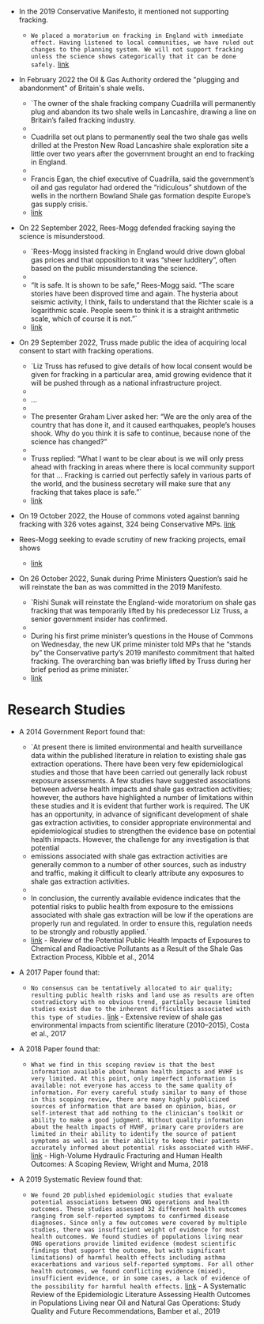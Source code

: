 - In the 2019 Conservative Manifesto, it mentioned not supporting fracking.
    
    - `We placed a moratorium on fracking in England with immediate effect. Having listened to local communities, we have ruled out changes to the planning system. We will not support fracking unless the science shows categorically that it can be done safely.` [link](https://assets-global.website-files.com/5da42e2cae7ebd3f8bde353c/5dda924905da587992a064ba_Conservative%202019%20Manifesto.pdf)
    
- In February 2022 the Oil & Gas Authority ordered the "plugging and abandonment" of Britain's shale wells.
    
    - `The owner of the shale fracking company Cuadrilla will permanently plug and abandon its two shale wells in Lancashire, drawing a line on Britain’s failed fracking industry.  
    -   
    - Cuadrilla set out plans to permanently seal the two shale gas wells drilled at the Preston New Road Lancashire shale exploration site a little over two years after the government brought an end to fracking in England.  
    -   
    - Francis Egan, the chief executive of Cuadrilla, said the government’s oil and gas regulator had ordered the “ridiculous” shutdown of the wells in the northern Bowland Shale gas formation despite Europe’s gas supply crisis.`  
    - [link](https://www.theguardian.com/environment/2022/feb/10/fracking-firm-cuadrilla-to-permanently-abandon-controversial-uk-sites)
    
- On 22 September 2022, Rees-Mogg defended fracking saying the science is misunderstood.
    
    - `Rees-Mogg insisted fracking in England would drive down global gas prices and that opposition to it was “sheer ludditery”, often based on the public misunderstanding the science.  
    -   
    - “It is safe. It is shown to be safe,” Rees-Mogg said. “The scare stories have been disproved time and again. The hysteria about seismic activity, I think, fails to understand that the Richter scale is a logarithmic scale. People seem to think it is a straight arithmetic scale, which of course it is not.”`  
    - [link](https://www.theguardian.com/environment/2022/sep/22/government-confirms-it-is-lifting-ban-on-fracking-in-england)
    
- On 29 September 2022, Truss made public the idea of acquiring local consent to start with fracking operations.
    
    - `Liz Truss has refused to give details of how local consent would be given for fracking in a particular area, amid growing evidence that it will be pushed through as a national infrastructure project.  
    -   
    - ...  
    -   
    - The presenter Graham Liver asked her: “We are the only area of the country that has done it, and it caused earthquakes, people’s houses shook. Why do you think it is safe to continue, because none of the science has changed?”  
    -   
    - Truss replied: “What I want to be clear about is we will only press ahead with fracking in areas where there is local community support for that … Fracking is carried out perfectly safely in various parts of the world, and the business secretary will make sure that any fracking that takes place is safe.”`  
    - [link](https://www.theguardian.com/environment/2022/sep/29/liz-truss-falters-on-fracking-local-consent-question)
    
- On 19 October 2022, the House of commons voted against banning fracking with 326 votes against, 324 being Conservative MPs. [link](https://votes.parliament.uk/Votes/Commons/Division/1372?byMember=False)
- Rees-Mogg seeking to evade scrutiny of new fracking projects, email shows
    - [link](https://www.theguardian.com/politics/2022/oct/04/jacob-rees-mogg-fracking-email-hse)
- On 26 October 2022, Sunak during Prime Ministers Question’s said he will reinstate the ban as was committed in the 2019 Manifesto.
    
    - `Rishi Sunak will reinstate the England-wide moratorium on shale gas fracking that was temporarily lifted by his predecessor Liz Truss, a senior government insider has confirmed.  
    -   
    - During his first prime minister’s questions in the House of Commons on Wednesday, the new UK prime minister told MPs that he “stands by” the Conservative party’s 2019 manifesto commitment that halted fracking. The overarching ban was briefly lifted by Truss during her brief period as prime minister.`  
    - [link](https://www.ft.com/content/919a8582-f86b-4a3f-abbe-abe92ace1ed4)
    
# Research Studies
- A 2014 Government Report found that:
    
    - `At present there is limited environmental and health surveillance data within the published literature in relation to existing shale gas extraction operations. There have been very few epidemiological studies and those that have been carried out generally lack robust exposure assessments. A few studies have suggested associations between adverse health impacts and shale gas extraction activities; however, the authors have highlighted a number of limitations within these studies and it is evident that further work is required. The UK has an opportunity, in advance of significant development of shale gas extraction activities, to consider appropriate environmental and epidemiological studies to strengthen the evidence base on potential health impacts. However, the challenge for any investigation is that potential  
    - emissions associated with shale gas extraction activities are generally common to a number of other sources, such as industry and traffic, making it difficult to clearly attribute any exposures to shale gas extraction activities.  
    -   
    - In conclusion, the currently available evidence indicates that the potential risks to public health from exposure to the emissions associated with shale gas extraction will be low if the operations are properly run and regulated. In order to ensure this, regulation needs to be strongly and robustly applied.`  
    - [link](https://assets.publishing.service.gov.uk/government/uploads/system/uploads/attachment_data/file/740357/PHE-CRCE-009_3-7-14.pdf) - Review of the Potential Public Health Impacts of Exposures to Chemical and Radioactive Pollutants as a Result of the Shale Gas Extraction Process, Kibble et al., 2014
    
- A 2017 Paper found that:
    
    - `No consensus can be tentatively allocated to air quality; resulting public health risks and land use as results are often contradictory with no obvious trend, partially because limited studies exist due to the inherent difficulties associated with this type of studies.` [link](https://annas-archive.org/scidb/10.1007/s11356-017-8970-0) - Extensive review of shale gas environmental impacts from scientific literature (2010–2015), Costa et al., 2017
    
- A 2018 Paper found that:
    
    - `What we find in this scoping review is that the best information available about human health impacts and HVHF is very limited. At this point, only imperfect information is available: not everyone has access to the same quality of information. For every careful study similar to many of those in this scoping review, there are many highly publicized sources of information that are based on opinion, bias, or self-interest that add nothing to the clinician’s toolkit or ability to make a good judgment. Without quality information about the health impacts of HVHF, primary care providers are limited in their ability to identify the source of patient symptoms as well as in their ability to keep their patients accurately informed about potential risks associated with HVHF.` [link](https://annas-archive.org/scidb/10.1097/JOM.0000000000001278) - High-Volume Hydraulic Fracturing and Human Health Outcomes: A Scoping Review, Wright and Muma, 2018
    
- A 2019 Systematic Review found that:
    
    - `We found 20 published epidemiologic studies that evaluate potential associations between ONG operations and health outcomes. These studies assessed 32 different health outcomes ranging from self-reported symptoms to confirmed disease diagnoses. Since only a few outcomes were covered by multiple studies, there was insufficient weight of evidence for most health outcomes. We found studies of populations living near ONG operations provide limited evidence (modest scientific findings that support the outcome, but with significant limitations) of harmful health effects including asthma exacerbations and various self-reported symptoms. For all other health outcomes, we found conflicting evidence (mixed), insufficient evidence, or in some cases, a lack of evidence of the possibility for harmful health effects.` [link](https://sci-hub.ee/10.3390/ijerph16122123) - A Systematic Review of the Epidemiologic Literature Assessing Health Outcomes in Populations Living near Oil and Natural Gas Operations: Study Quality and Future Recommendations, Bamber et al., 2019
    